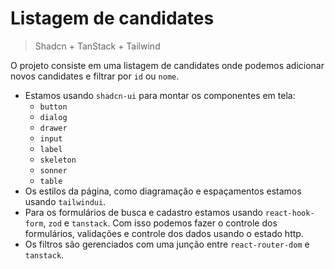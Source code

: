 # Listagem de candidates

> Shadcn + TanStack + Tailwind

O projeto consiste em uma listagem de candidates onde podemos adicionar novos candidates e filtrar por `id` ou `nome`.

- Estamos usando `shadcn-ui` para montar os componentes em tela:
  - `button`
  - `dialog`
  - `drawer`
  - `input`
  - `label`
  - `skeleton`
  - `sonner`
  - `table`
- Os estilos da página, como diagramação e espaçamentos estamos usando `tailwindui`.
- Para os formulários de busca e cadastro estamos usando `react-hook-form`, `zod` e `tanstack`. Com isso podemos fazer o controle dos formulários, validações e controle dos dados usando o estado http.
- Os filtros são gerenciados com uma junção entre `react-router-dom` e `tanstack`.
